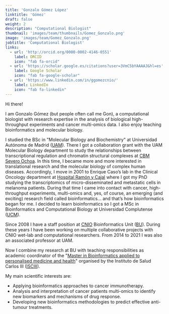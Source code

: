 ```yaml
---
title: 'Gonzalo Gómez López'
linktitle: 'Gómez'
draft: false
weight: 2
description: "Computational Biologist"
thumbnail: 'images/team/thumbnails/Gomez_Gonzalo.png'
image: 'images/team/Gomez_Gonzalo.png'
jobtitle: 'Computational Biologist'
links:
  - url: 'http://orcid.org/0000-0002-4146-0551'
    label: ORCID
    icon: "fab fa-orcid"
  - url: 'https://scholar.google.es/citations?user=3VmC5bYAAAAJ&hl=es'
    label: Google Scholar
    icon: "fab fa-google-scholar"
  - url: 'https://www.linkedin.com/in/ggomezcnio/'
    label: LinkedIn
    icon: "fab fa-linkedin"
---
```


Hi there!

I am Gonzalo Gómez (but people often call me Gon), a computational biologist with research expertise in the analysis of biological high-throughput experiments and cancer multi-omics data. I also enjoy teaching bioinformatics and molecular biology.

I studied the BSc in "Molecular Biology and Biochemistry" at Universidad Autónoma de Madrid ([UAM](http://www.uam.es/ss/Satellite/en/home.htm)). There I got a collaboration grant with the UAM Molecular Biology department to study the relationships between transcriptional regulation and chromatin structural complexes at [CBM Severo Ochoa](http://www.cbm.uam.es/joomla-rl/index.php/en/). In this time, I became more and more interested in translational research and the molecular biology of complex human diseases. Accordingly, I move in 2001 to Enrique Caso’s lab in the Clinical Oncology department at [Hospital Ramón y Cajal](http://www.madrid.org/cs/Satellite?pagename=HospitalRamonCajal/Page/HRYC_home) where I got my PhD studying the transcriptomics of micro-disseminated and metastatic cells in melanoma patients. During that time I came into contact with cancer, high-throughput experiments, multi-omics and, yes, of course, an emerging (and exciting) research field called bioinformatics… and that’s how bioinformatics began for me. I decided to learn bioinformatics so I got a MSc in Bioinformatics and Computational Biology at Universidad Complutense ([UCM](http://www.ucm.es/english)).

Since 2008 I have a staff position at [CNIO](https://www.cnio.es/ing/index.asp) Bioinformatics Unit ([BU](https://bioinformatics.cnio.es/)). During these years I have been working on multiple collaborative projects with CNIO wet-lab and computational researchers. From 2014 to 2021 I was also an associated professor at UAM.

Now I combine my research at BU with teaching responsibilities as academic coordinator of the "[Master in Bioinformatics applied to personalised medicine and health](https://masterbioinformatica.com/)" organised by the Instituto de Salud Carlos III ([ISCIII](https://www.isciii.es/Paginas/Inicio.aspx)).

My main scientific interests are:
- Applying bioinformatics approaches to cancer immunotherapy.
- Analysis and interpretation of cancer patients multi-omics to identify new biomarkers and mechanisms of drug response.
- Developing new bioinformatics methodologies to predict effective anti-tumour treatments.

